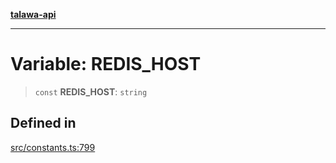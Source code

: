 [**talawa-api**](../../README.md)

***

# Variable: REDIS\_HOST

> `const` **REDIS\_HOST**: `string`

## Defined in

[src/constants.ts:799](https://github.com/Suyash878/talawa-api/blob/f376d03c37e9acd046e7cc983947432c95f74442/src/constants.ts#L799)
